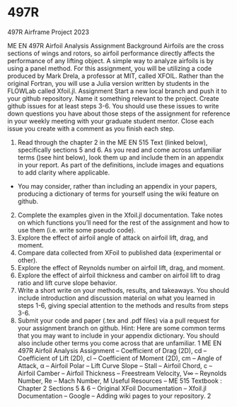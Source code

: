 # 497R
497R Airframe Project 2023

ME EN 497R Airfoil Analysis Assignment
Background
Airfoils are the cross sections of wings and rotors, so airfoil performance directly affects
the performance of any lifting object. A simple way to analyze airfoils is by using a panel
method. For this assignment, you will be utilizing a code produced by Mark Drela, a professor
at MIT, called XFOIL. Rather than the original Fortran, you will use a Julia version written
by students in the FLOWLab called Xfoil.jl.
Assignment
Start a new local branch and push it to your github repository. Name it something relevant
to the project. Create github issues for at least steps 3-6. You should use these issues to write
down questions you have about those steps of the assignment for reference in your weekly
meeting with your graduate student mentor. Close each issue you create with a comment as
you finish each step.
1. Read through the chapter 2 in the ME EN 515 Text (linked below), specifically sections 5
and 6. As you read and come across unfamiliar terms ()see hint below), look them up and
include them in an appendix in your report. As part of the definitions, include images
and equations to add clarity where applicable.
- You may consider, rather than including an appendix in your papers, producing a
dictionary of terms for yourself using the wiki feature on github.
2. Complete the examples given in the Xfoil.jl documentation. Take notes on which functions
you’ll need for the rest of the assignment and how to use them (i.e. write some pseudo
code).
3. Explore the effect of airfoil angle of attack on airfoil lift, drag, and moment.
4. Compare data collected from XFoil to published data (experimental or other).
5. Explore the effect of Reynolds number on airfoil lift, drag, and moment.
6. Explore the effect of airfoil thickness and camber on airfoil lift to drag ratio and lift curve
slope behavior.
7. Write a short write on your methods, results, and takeaways. You should include introduction and discussion material on what you learned in steps 1-6, giving special attention
to the methods and results from steps 3-6.
8. Submit your code and paper (.tex and .pdf files) via a pull request for your assignment
branch on github.
Hint: Here are some common terms that you may want to include in your appendix dictionary. You should also include other terms you come across that are unfamiliar.
1
ME EN 497R Airfoil Analysis Assignment
– Coefficient of Drag (2D), cd
– Coefficient of Lift (2D), cl
– Coefficient of Moment (2D), cm
– Angle of Attack, α
– Airfoil Polar
– Lift Curve Slope
– Stall
– Airfoil Chord, c
– Airfoil Camber
– Airfoil Thickness
– Freestream Velocity, V∞
– Reynolds Number, Re
– Mach Number, M
Useful Resources
– ME 515 Textbook : Chapter 2 Sections 5 & 6
– Original XFoil Documentation
– Xfoil.jl Documentation
– Google
– Adding wiki pages to your repository.
2
